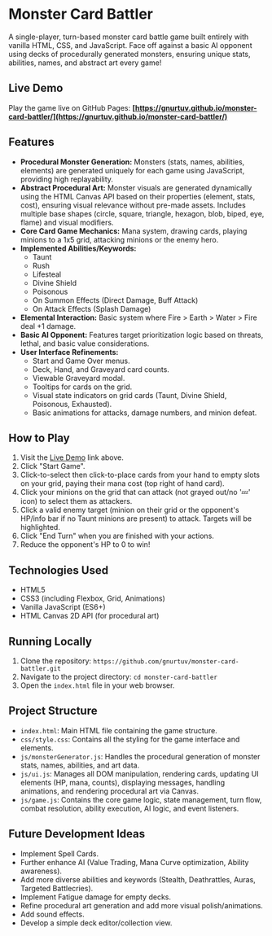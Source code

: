 # Monster Card Battler

A single-player, turn-based monster card battle game built entirely with vanilla HTML, CSS, and JavaScript. Face off against a basic AI opponent using decks of procedurally generated monsters, ensuring unique stats, abilities, names, and abstract art every game!

## Live Demo

Play the game live on GitHub Pages:
**[https://gnurtuv.github.io/monster-card-battler/](https://gnurtuv.github.io/monster-card-battler/)**

## Features

*   **Procedural Monster Generation:** Monsters (stats, names, abilities, elements) are generated uniquely for each game using JavaScript, providing high replayability.
*   **Abstract Procedural Art:** Monster visuals are generated dynamically using the HTML Canvas API based on their properties (element, stats, cost), ensuring visual relevance without pre-made assets. Includes multiple base shapes (circle, square, triangle, hexagon, blob, biped, eye, flame) and visual modifiers.
*   **Core Card Game Mechanics:** Mana system, drawing cards, playing minions to a 1x5 grid, attacking minions or the enemy hero.
*   **Implemented Abilities/Keywords:**
    *   Taunt
    *   Rush
    *   Lifesteal
    *   Divine Shield
    *   Poisonous
    *   On Summon Effects (Direct Damage, Buff Attack)
    *   On Attack Effects (Splash Damage)
*   **Elemental Interaction:** Basic system where Fire > Earth > Water > Fire deal +1 damage.
*   **Basic AI Opponent:** Features target prioritization logic based on threats, lethal, and basic value considerations.
*   **User Interface Refinements:**
    *   Start and Game Over menus.
    *   Deck, Hand, and Graveyard card counts.
    *   Viewable Graveyard modal.
    *   Tooltips for cards on the grid.
    *   Visual state indicators on grid cards (Taunt, Divine Shield, Poisonous, Exhausted).
    *   Basic animations for attacks, damage numbers, and minion defeat.

## How to Play

1.  Visit the [Live Demo](#live-demo) link above.
2.  Click "Start Game".
3.  Click-to-select then click-to-place cards from your hand to empty slots on your grid, paying their mana cost (top right of hand card).
4.  Click your minions on the grid that can attack (not grayed out/no '💤' icon) to select them as attackers.
5.  Click a valid enemy target (minion on their grid or the opponent's HP/info bar if no Taunt minions are present) to attack. Targets will be highlighted.
6.  Click "End Turn" when you are finished with your actions.
7.  Reduce the opponent's HP to 0 to win!

## Technologies Used

*   HTML5
*   CSS3 (including Flexbox, Grid, Animations)
*   Vanilla JavaScript (ES6+)
*   HTML Canvas 2D API (for procedural art)

## Running Locally

1.  Clone the repository: `https://github.com/gnurtuv/monster-card-battler.git`
2.  Navigate to the project directory: `cd monster-card-battler`
3.  Open the `index.html` file in your web browser.

## Project Structure

*   `index.html`: Main HTML file containing the game structure.
*   `css/style.css`: Contains all the styling for the game interface and elements.
*   `js/monsterGenerator.js`: Handles the procedural generation of monster stats, names, abilities, and art data.
*   `js/ui.js`: Manages all DOM manipulation, rendering cards, updating UI elements (HP, mana, counts), displaying messages, handling animations, and rendering procedural art via Canvas.
*   `js/game.js`: Contains the core game logic, state management, turn flow, combat resolution, ability execution, AI logic, and event listeners.

## Future Development Ideas

*   Implement Spell Cards.
*   Further enhance AI (Value Trading, Mana Curve optimization, Ability awareness).
*   Add more diverse abilities and keywords (Stealth, Deathrattles, Auras, Targeted Battlecries).
*   Implement Fatigue damage for empty decks.
*   Refine procedural art generation and add more visual polish/animations.
*   Add sound effects.
*   Develop a simple deck editor/collection view.

<!-- Optional
## Contributing
Contributions, issues, and feature requests are welcome!
-->
